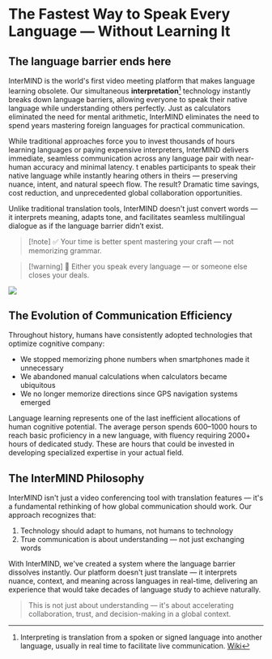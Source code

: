 # The Fastest Way to Speak Every Language — Without Learning It

## The language barrier ends here

InterMIND is the world's first video meeting platform that makes language learning obsolete. Our simultaneous **interpretation**[^1] technology instantly breaks down language barriers, allowing everyone to speak their native language while understanding others perfectly. Just as calculators eliminated the need for mental arithmetic, InterMIND eliminates the need to spend years mastering foreign languages for practical communication.

While traditional approaches force you to invest thousands of hours learning languages or paying expensive interpreters, InterMIND delivers immediate, seamless communication across any language pair with near-human accuracy and minimal latency. t enables participants to speak their native language while instantly hearing others in theirs — preserving nuance, intent, and natural speech flow. The result? Dramatic time savings, cost reduction, and unprecedented global collaboration opportunities.

Unlike traditional translation tools, InterMIND doesn't just convert words — it interprets meaning, adapts tone, and facilitates seamless multilingual dialogue as if the language barrier didn’t exist.

[^1]: Interpreting is translation from a spoken or signed language into another language, usually in real time to facilitate live communication. [Wiki](https://en.wikipedia.org/wiki/Language_interpretation)

> [!note] ✅ Your time is better spent mastering your craft — not memorizing grammar.

> [!warning] 🛑 Either you speak every language — or someone else closes your deals.

![](/1d.png)

## The Evolution of Communication Efficiency

Throughout history, humans have consistently adopted technologies that optimize cognitive company:

- We stopped memorizing phone numbers when smartphones made it unnecessary
- We abandoned manual calculations when calculators became ubiquitous
- We no longer memorize directions since GPS navigation systems emerged

Language learning represents one of the last inefficient allocations of human cognitive potential. The average person spends 600–1000 hours to reach basic proficiency in a new language, with fluency requiring 2000+ hours of dedicated study. These are hours that could be invested in developing specialized expertise in your actual field.

## The InterMIND Philosophy

InterMIND isn't just a video conferencing tool with translation features — it's a fundamental rethinking of how global communication should work. Our approach recognizes that:

1. Technology should adapt to humans, not humans to technology
2. True communication is about understanding — not just exchanging words

With InterMIND, we've created a system where the language barrier dissolves instantly. Our platform doesn't just translate — it interprets nuance, context, and meaning across languages in real-time, delivering an experience that would take decades of language study to achieve naturally.

> This is not just about understanding — it's about accelerating collaboration, trust, and decision-making in a global context.
